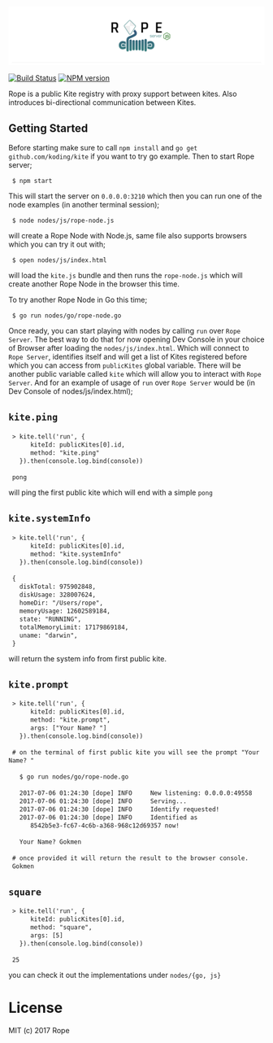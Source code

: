 ![](https://raw.githubusercontent.com/ropelive/press/master/banners/rope-server-js.png)

[![Build Status](https://travis-ci.org/ropelive/server.svg?branch=master)](https://travis-ci.org/ropelive/server)
[![NPM version](https://img.shields.io/npm/v/@rope/server.svg?style=flat-square)](https://www.npmjs.com/package/@rope/server)

Rope is a public Kite registry with proxy support between kites. Also
introduces bi-directional communication between Kites.

Getting Started
---------------

Before starting make sure to call `npm install` and
`go get github.com/koding/kite` if you want to try go example.
Then to start Rope server;

```
 $ npm start
```

This will start the server on `0.0.0.0:3210` which then you can run one of
the node examples (in another terminal session);

```
 $ node nodes/js/rope-node.js
```

will create a Rope Node with Node.js, same file also supports browsers which
you can try it out with;

```
 $ open nodes/js/index.html
```

will load the `kite.js` bundle and then runs the `rope-node.js` which will
create another Rope Node in the browser this time.

To try another Rope Node in Go this time;

```
 $ go run nodes/go/rope-node.go
```

Once ready, you can start playing with nodes by calling `run` over
`Rope Server`. The best way to do that for now opening Dev Console in your
choice of Browser after loading the `nodes/js/index.html`. Which will connect
to `Rope Server`, identifies itself and will get a list of Kites registered
before which you can access from `publicKites` global variable. There will be
another public variable called `kite` which will allow you to interact with
`Rope Server`. And for an example of usage of `run` over `Rope Server` would
be (in Dev Console of nodes/js/index.html);

## `kite.ping`

```
 > kite.tell('run', {
      kiteId: publicKites[0].id,
      method: "kite.ping"
   }).then(console.log.bind(console))

 pong
```
will ping the first public kite which will end with a simple `pong`


## `kite.systemInfo`

```
 > kite.tell('run', {
      kiteId: publicKites[0].id,
      method: "kite.systemInfo"
   }).then(console.log.bind(console))

 {
   diskTotal: 975902848,
   diskUsage: 328007624,
   homeDir: "/Users/rope",
   memoryUsage: 12602589184,
   state: "RUNNING",
   totalMemoryLimit: 17179869184,
   uname: "darwin",
 }
```
will return the system info from first public kite.


## `kite.prompt`

```
 > kite.tell('run', {
      kiteId: publicKites[0].id,
      method: "kite.prompt",
      args: ["Your Name? "]
   }).then(console.log.bind(console))

 # on the terminal of first public kite you will see the prompt "Your Name? "

   $ go run nodes/go/rope-node.go

   2017-07-06 01:24:30 [dope] INFO     New listening: 0.0.0.0:49558
   2017-07-06 01:24:30 [dope] INFO     Serving...
   2017-07-06 01:24:30 [dope] INFO     Identify requested!
   2017-07-06 01:24:30 [dope] INFO     Identified as
      8542b5e3-fc67-4c6b-a368-968c12d69357 now!

   Your Name? Gokmen

 # once provided it will return the result to the browser console.
 Gokmen
```

## `square`

```
 > kite.tell('run', {
      kiteId: publicKites[0].id,
      method: "square",
      args: [5]
   }).then(console.log.bind(console))

 25
```
you can check it out the implementations under `nodes/{go, js}`

# License

MIT (c) 2017 Rope

